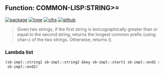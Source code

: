 ## Function: COMMON-LISP:STRING>=
[![package](https://img.shields.io/badge/Package-COMMON--LISP-5f9ea0.svg?style=social&colorA=999999)](../) [![type](https://img.shields.io/badge/Type-Function-5f9ea0.svg?style=social&colorA=999999)](../#function) [![clhs](https://img.shields.io/badge/CLHS-STRING>=-5f9ea0.svg?style=social&colorA=999999)](http://www.lispworks.com/documentation/HyperSpec/Body/f_stgeq_.htm) [![github](https://img.shields.io/badge/GitHub-View_the_source-5f9ea0.svg?style=social&colorA=999999&logo=github)](https://github.com/sbcl/sbcl/blob/master/src/code/string.lisp/) 

> Given two strings, if the first string is lexicographically greater
> than or equal to the second string, returns the longest common prefix
> (using char=) of the two strings. Otherwise, returns ().

### Lambda list
```cl
(sb-impl::string1 sb-impl::string2 &key sb-impl::start1 sb-impl::end1 sb-impl::start2
 sb-impl::end2)
```
